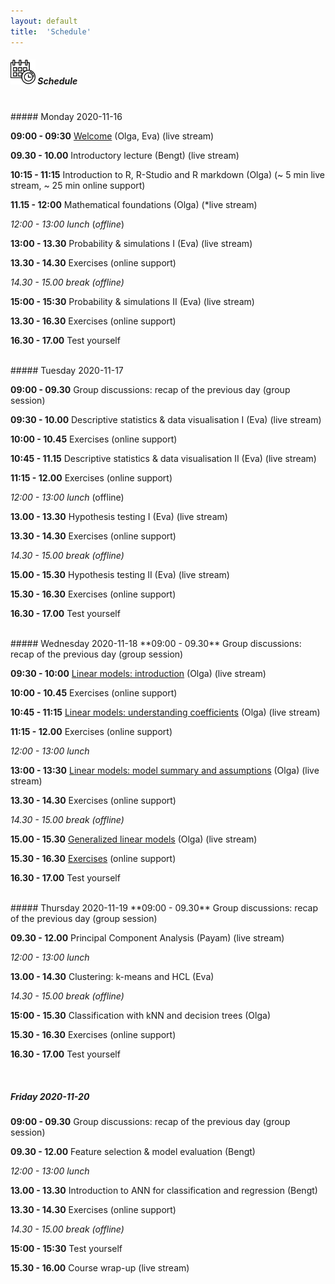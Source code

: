 ```yaml
---
layout: default
title:  'Schedule'
---
```


##### <img border="0" src="icons/schedule-02.svg" width="40" height="40"> Schedule
<br/>
##### Monday 2020-11-16

**09:00 - 09:30** [Welcome](session-welcome/welcome) (Olga, Eva) (live stream)

**09.30 - 10.00** Introductory lecture (Bengt) (live stream)

**10:15 - 11:15** Introduction to R, R-Studio and R markdown (Olga) (~ 5 min live stream, ~ 25 min online support)

**11.15 - 12:00** Mathematical foundations (Olga) (*live stream)


*12:00 - 13:00 lunch* (*offline*)

**13:00 - 13.30** Probability & simulations I (Eva) (live stream)

**13.30 - 14.30** Exercises (online support)

*14.30 - 15.00 break (offline)*

**15:00 - 15:30** Probability & simulations II (Eva) (live stream)

**13.30 - 16.30** Exercises (online support)

**16.30 - 17.00** Test yourself

<br/>
##### Tuesday 2020-11-17

**09:00 - 09.30** Group discussions: recap of the previous day (group session)

**09:30 - 10.00** Descriptive statistics & data visualisation I (Eva) (live stream)

**10:00 - 10.45** Exercises (online support)

**10:45 - 11.15** Descriptive statistics & data visualisation II (Eva) (live stream)

**11:15 - 12.00** Exercises (online support)

*12:00 - 13:00 lunch* (offline)

**13.00 - 13.30** Hypothesis testing I (Eva) (live stream)

**13.30 - 14.30** Exercises (online support)

*14.30 - 15.00 break (offline)*

**15.00 - 15.30** Hypothesis testing II (Eva) (live stream)

**15.30 - 16.30** Exercises (online support)

**16.30 - 17.00** Test yourself

<br/>
##### Wednesday 2020-11-18
**09:00 - 09.30** Group discussions: recap of the previous day (group session)

**09:30 - 10:00** [Linear models: introduction](https://olgadet.github.io/bookdown-mlbiostatistics/introduction-to-linear-models.html) (Olga) (live stream)

**10:00 - 10.45** Exercises (online support)

**10:45 - 11:15** [Linear models: understanding coefficients](https://olgadet.github.io/bookdown-mlbiostatistics/regression-coefficients.html) (Olga) (live stream)

**11:15 - 12.00** Exercises (online support)

*12:00 - 13:00 lunch*

**13:00 - 13:30** [Linear models: model summary and assumptions](https://olgadet.github.io/bookdown-mlbiostatistics/model-summary-assumptions.html) (Olga) (live stream)

**13.30 - 14.30** Exercises (online support)

*14.30 - 15.00 break (offline)*

**15.00 - 15.30** [Generalized linear models](https://olgadet.github.io/bookdown-mlbiostatistics/generalized-linear-models.html) (Olga) (live stream)

**15.30 - 16.30** [Exercises](https://olgadet.github.io/bookdown-mlbiostatistics/generalized-linear-models.html#exercises-glms) (online support)

**16.30 - 17.00** Test yourself

<br/>
##### Thursday 2020-11-19
**09:00 - 09.30** Group discussions: recap of the previous day (group session)

**09.30 - 12.00** Principal Component Analysis (Payam) (live stream)

*12:00 - 13:00 lunch*

**13.00 - 14.30** Clustering: k-means and HCL (Eva)

*14.30 - 15.00 break (offline)*

**15:00 - 15.30** Classification with kNN and decision trees (Olga)

**15.30 - 16.30** Exercises (online support)

**16.30 - 17.00** Test yourself

<br/>

##### Friday 2020-11-20
**09:00 - 09.30** Group discussions: recap of the previous day (group session)

**09.30 - 12.00** Feature selection & model evaluation (Bengt)

*12:00 - 13:00 lunch*

**13.00 - 13.30** Introduction to ANN for classification and regression (Bengt)

**13.30 - 14.30** Exercises (online support)

*14.30 - 15.00 break (offline)*

**15:00 - 15:30** Test yourself

**15.30 - 16.00** Course wrap-up (live stream)


<br/><br/>
